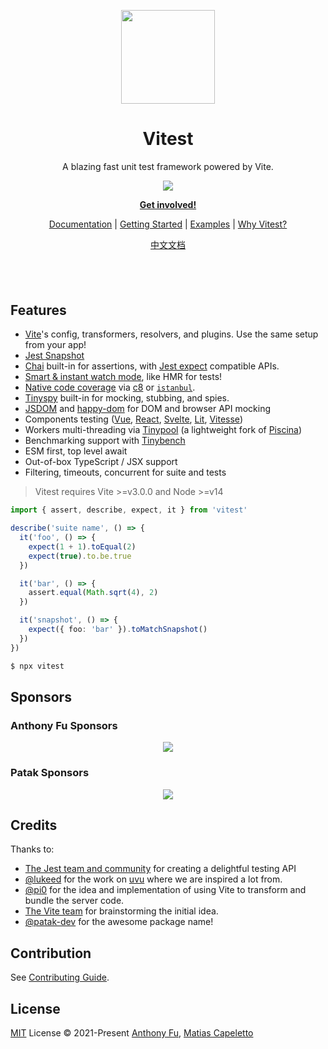 <p align="center">
<img src="https://user-images.githubusercontent.com/11247099/145112184-a9ff6727-661c-439d-9ada-963124a281f7.png" height="150">
</p>

<h1 align="center">
Vitest
</h1>
<p align="center">
A blazing fast unit test framework powered by Vite.
<p>
<p align="center">
  <a href="https://www.npmjs.com/package/vitest"><img src="https://img.shields.io/npm/v/vitest?color=729B1B&label="></a>
<p>

<p align="center">
<a href="https://chat.vitest.dev"><b>Get involved!</b></a>
</p>
<p align="center">
 <a href="https://vitest.dev">Documentation</a> | <a href="https://vitest.dev/guide/">Getting Started</a> | <a href="https://vitest.dev/guide/#examples">Examples</a> | <a href="https://vitest.dev/guide/why">Why Vitest?</a>
</p>
<p align="center">
<a href="https://cn.vitest.dev">中文文档</a>
</p>


<h4 align="center">

</h4>
<br>
<br>

## Features

- [Vite](https://vitejs.dev/)'s config, transformers, resolvers, and plugins. Use the same setup from your app!
- [Jest Snapshot](https://jestjs.io/docs/snapshot-testing)
- [Chai](https://www.chaijs.com/) built-in for assertions, with [Jest expect](https://jestjs.io/docs/expect) compatible APIs.
- [Smart & instant watch mode](https://vitest.dev/guide/features.html#watch-mode), like HMR for tests!
- [Native code coverage](https://vitest.dev/guide/features.html#coverage) via [c8](https://github.com/bcoe/c8) or [`istanbul`](https://istanbul.js.org/).
- [Tinyspy](https://github.com/tinylibs/tinyspy) built-in for mocking, stubbing, and spies.
- [JSDOM](https://github.com/jsdom/jsdom) and [happy-dom](https://github.com/capricorn86/happy-dom) for DOM and browser API mocking
- Components testing ([Vue](./examples/vue), [React](./examples/react), [Svelte](./examples/svelte), [Lit](./examples/lit), [Vitesse](./examples/vitesse))
- Workers multi-threading via [Tinypool](https://github.com/tinylibs/tinypool) (a lightweight fork of [Piscina](https://github.com/piscinajs/piscina))
- Benchmarking support with [Tinybench](https://github.com/tinylibs/tinybench)
- ESM first, top level await
- Out-of-box TypeScript / JSX support
- Filtering, timeouts, concurrent for suite and tests

> Vitest requires Vite >=v3.0.0 and Node >=v14


```ts
import { assert, describe, expect, it } from 'vitest'

describe('suite name', () => {
  it('foo', () => {
    expect(1 + 1).toEqual(2)
    expect(true).to.be.true
  })

  it('bar', () => {
    assert.equal(Math.sqrt(4), 2)
  })

  it('snapshot', () => {
    expect({ foo: 'bar' }).toMatchSnapshot()
  })
})
```

```bash
$ npx vitest
```

## Sponsors

### Anthony Fu Sponsors

<p align="center">
  <a href="https://cdn.jsdelivr.net/gh/antfu/static/sponsors.svg">
    <img src='https://cdn.jsdelivr.net/gh/antfu/static/sponsors.svg'/>
  </a>
</p>

### Patak Sponsors

<p align="center">
  <a href="https://cdn.jsdelivr.net/gh/patak-dev/static/sponsors.svg">
    <img src='https://cdn.jsdelivr.net/gh/patak-dev/static/sponsors.svg'/>
  </a>
</p>

## Credits

Thanks to:

- [The Jest team and community](https://jestjs.io/) for creating a delightful testing API
- [@lukeed](https://github.com/lukeed) for the work on [uvu](https://github.com/lukeed/uvu) where we are inspired a lot from.
- [@pi0](https://github.com/pi0) for the idea and implementation of using Vite to transform and bundle the server code.
- [The Vite team](https://github.com/vitejs/vite) for brainstorming the initial idea.
- [@patak-dev](https://github.com/patak-dev) for the awesome package name!

## Contribution
See [Contributing Guide](https://github.com/vitest-dev/vitest/blob/main/CONTRIBUTING.md).

## License

[MIT](./LICENSE) License © 2021-Present [Anthony Fu](https://github.com/antfu), [Matias Capeletto](https://github.com/patak-dev)

